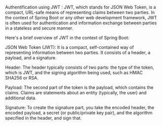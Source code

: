 Authentification using JWT :
JWT, which stands for JSON Web Token, is a compact, URL-safe means of representing claims between two parties. In the context of Spring Boot or any other web development framework, JWT is often used for authentication and information exchange between parties in a stateless and secure manner.

Here's a brief overview of JWT in the context of Spring Boot:

JSON Web Token (JWT): It is a compact, self-contained way of representing information between two parties. It consists of a header, a payload, and a signature.

Header: The header typically consists of two parts: the type of the token, which is JWT, and the signing algorithm being used, such as HMAC SHA256 or RSA.

Payload: The second part of the token is the payload, which contains the claims. Claims are statements about an entity (typically, the user) and additional data.

Signature: To create the signature part, you take the encoded header, the encoded payload, a secret (or public/private key pair), and the algorithm specified in the header, and sign that.
